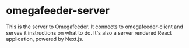 # omegafeeder-server
This is the server to Omegafeeder. It connects to omegafeeder-client and serves it instructions on what to do.
It's also a server rendered React application, powered by Next.js.
